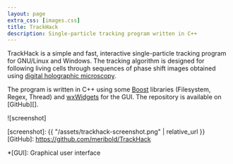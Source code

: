 ```yaml
---
layout: page
extra_css: [images.css]
title: TrackHack
description: Single-particle tracking program written in C++
---
```


TrackHack is a simple and fast, interactive single-particle tracking program for GNU/Linux
and Windows.  The tracking algorithm is designed for following living cells
through sequences of phase shift images obtained using [digital holographic
microscopy][dhm].

The program is written in C++ using some [Boost][] libraries (Filesystem, Regex, Thread)
and [wxWidgets][] for the GUI.  The repository is available on [GitHub][].

![screenshot]

[dhm]: https://en.wikipedia.org/wiki/Digital_holographic_microscopy
[Boost]: https://en.wikipedia.org/wiki/Boost_(C%2B%2B_libraries)
[wxWidgets]: https://en.wikipedia.org/wiki/WxWidgets
[screenshot]: {{ "/assets/trackhack-screenshot.png" | relative_url }}
[GitHub]: https://github.com/meribold/TrackHack

*[GUI]: Graphical user interface
